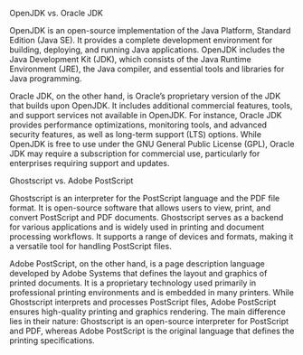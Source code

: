 OpenJDK vs. Oracle JDK

OpenJDK is an open-source implementation of the Java Platform, Standard Edition (Java SE). It provides a complete development environment for building, deploying, and running Java applications. OpenJDK includes the Java Development Kit (JDK), which consists of the Java Runtime Environment (JRE), the Java compiler, and essential tools and libraries for Java programming.

Oracle JDK, on the other hand, is Oracle’s proprietary version of the JDK that builds upon OpenJDK. It includes additional commercial features, tools, and support services not available in OpenJDK. For instance, Oracle JDK provides performance optimizations, monitoring tools, and advanced security features, as well as long-term support (LTS) options. While OpenJDK is free to use under the GNU General Public License (GPL), Oracle JDK may require a subscription for commercial use, particularly for enterprises requiring support and updates.

Ghostscript vs. Adobe PostScript

Ghostscript is an interpreter for the PostScript language and the PDF file format. It is open-source software that allows users to view, print, and convert PostScript and PDF documents. Ghostscript serves as a backend for various applications and is widely used in printing and document processing workflows. It supports a range of devices and formats, making it a versatile tool for handling PostScript files.

Adobe PostScript, on the other hand, is a page description language developed by Adobe Systems that defines the layout and graphics of printed documents. It is a proprietary technology used primarily in professional printing environments and is embedded in many printers. While Ghostscript interprets and processes PostScript files, Adobe PostScript ensures high-quality printing and graphics rendering. The main difference lies in their nature: Ghostscript is an open-source interpreter for PostScript and PDF, whereas Adobe PostScript is the original language that defines the printing specifications.
